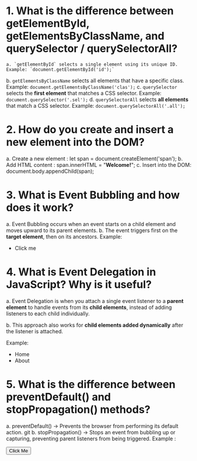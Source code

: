 

# 1. What is the difference between getElementById, getElementsByClassName, and querySelector / querySelectorAll?
    a. `getElementById` selects a single element using its unique ID. Example: `document.getElementById('id');` 
   b. `getElementsByClassName` selects all elements that have a specific class. Example: `document.getElementsByClassName('clas');` 
   c. `querySelector` selects the **first element** that matches a CSS selector. Example: `document.querySelector('.sel');` 
   d. `querySelectorAll` selects **all elements** that match a CSS selector. Example: `document.querySelectorAll('.all');`


# 2. How do you create and insert a new element into the DOM?
  
   a. Create a new element :    let span = document.createElement('span');
   b. Add HTML content   :    span.innerHTML = "<strong>Welcome!</strong>";
   c. Insert into the DOM:   document.body.appendChild(span);
# 3. What is Event Bubbling and how does it work?
   a. Event Bubbling occurs when an event starts on a child element and moves upward to its parent elements. 
   b. The event triggers first on the **target element**, then on its ancestors. 
   Example:
   <ul id="menu">
     <li id="item">Click me</li>
   </ul>


# 4. What is Event Delegation in JavaScript? Why is it useful?


 a. Event Delegation is when you attach a single event listener to a **parent element** to handle events from its **child elements**, instead of adding listeners to each child individually. 


 b. This approach also works for **child elements added dynamically** after the listener is attached. 


 Example:
 <ul id="menu">
   <li>Home</li>
   <li>About</li>
 </ul>


# 5. What is the difference between preventDefault() and stopPropagation() methods?
   a. preventDefault() → Prevents the browser from performing its default action. git
   b. stopPropagation() → Stops an event from bubbling up or capturing, preventing parent listeners from being triggered.
   Example :<div id="parent">
   <button id="child">Click Me</button>
    </div>



